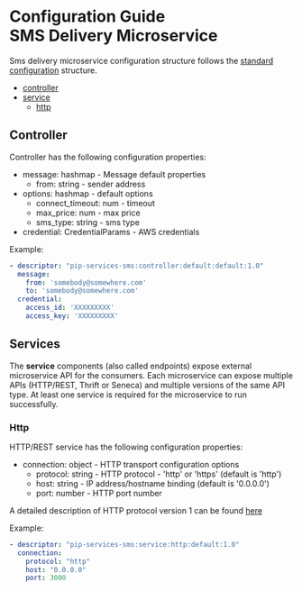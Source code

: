 # Configuration Guide <br> SMS Delivery Microservice

Sms delivery microservice configuration structure follows the 
[standard configuration](https://github.com/pip-services/pip-services3-container-node/doc/Configuration.md) 
structure. 

* [controller](#controller)
* [service](#service)
  - [http](#service_http)


## <a name="controller"></a> Controller

Controller has the following configuration properties:
- message: hashmap - Message default properties
  - from: string - sender address
- options: hashmap - default options
  - connect_timeout: num - timeout
  - max_price: num - max price
  - sms_type: string - sms type
- credential: CredentialParams - AWS credentials


Example:
```yaml
- descriptor: "pip-services-sms:controller:default:default:1.0"
  message:
    from: 'somebody@somewhere.com'
    to: 'somebody@somewhere.com'
  credential:
    access_id: 'XXXXXXXXX'
    access_key: 'XXXXXXXXX'
```

## <a name="service"></a> Services

The **service** components (also called endpoints) expose external microservice API for the consumers. 
Each microservice can expose multiple APIs (HTTP/REST, Thrift or Seneca) and multiple versions of the same API type.
At least one service is required for the microservice to run successfully.

### <a name="service_http"></a> Http

HTTP/REST service has the following configuration properties:
- connection: object - HTTP transport configuration options
  - protocol: string - HTTP protocol - 'http' or 'https' (default is 'http')
  - host: string - IP address/hostname binding (default is '0.0.0.0')
  - port: number - HTTP port number

A detailed description of HTTP protocol version 1 can be found [here](HttpProtocolV1.md)

Example:
```yaml
- descriptor: "pip-services-sms:service:http:default:1.0"
  connection:
    protocol: "http"
    host: "0.0.0.0"
    port: 3000
```